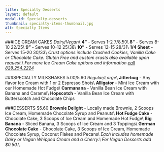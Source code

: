 ```yaml
---
title: Specialty Desserts
layout: default
modal-id: Specialty-desserts 
thumbnail: specialty-items-thumbnail.jpg
alt: Specialty Items 
---
```

###ICE CREAM CAKES
*Dairy/Vegan*\\
**4”** - Serves 1-2 $7/$8.50\\
**8”** - Serves 8-10 $22/$25\\
**9”** - Serves 10-12 $25/$38\\
**10”** - Serves 12-15 $28/$31\\
**1/4 Sheet** - Serves 15-20 $30/$33\\
*Crust options include Crushed Cookies, Vanilla Cake or Chocolate Cake. Gluten Free and custom crusts also available upon request.*\\
*For more Ice Cream Cake options and information <a href="tel:+8282542224">call 828.254.2224</a>*

###SPECIALTY MILKSHAKES $5.00/$5.60
*Regular/Large*\\
**Jitterbug** - Any flavor Ice Cream with 1 or 2 Espresso Shots\\
**Alligator** - Mint Ice Cream with our Homemade Hot Fudge\\
**Carmanana** - Vanilla Bean Ice Cream with Banana and Caramel\\
**Hopscotch** - Vanilla Bean Ice Cream with Butterscotch and Chocolate Chips

###DESSERTS $5.60
**Brownie Delight** - Locally made Brownie, 2 Scoops Ice Cream, Homemade Chocolate Syrup and Peanuts\\
**Hot Fudge Cake** - Chocolate Cake, 3 Scoops of Ice Cream and Homemade Hot Fudge\\
**Big Banana** - Sliced Banana, 3 Scoops of Ice Cream and 3 Toppings\\
**German Chocolate Cake** - Chocolate Cake, 3 Scoops of Ice Cream, Homemade Chocolate Syrup, Coconut Flakes and Pecans\\
*Each includes homemade Dairy or Vegan Whipped Cream and a Cherry.\\
For Vegan Desserts add $0.50.*\\
